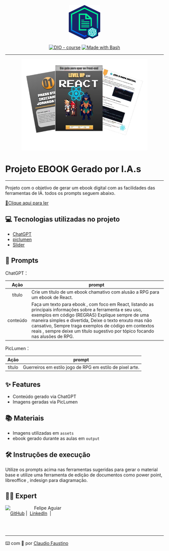 <p align="center">
    <img width="100" src="./assets/banner.png">
</p>

<p align="center">
<a href="https://dio.me/"><img src="https://img.shields.io/badge/DIO-Course-28DA77?logo=youtube" alt="DIO - course"></a>
<a href="https://www.gnu.org/software/bash/" title="Go to Bash homepage"><img src="https://img.shields.io/badge/Prompt-Project-blue?logo=gnu-bash&amp;logoColor=white" alt="Made with Bash"></a></p>

---

<p align="center">
<img 
    src="./assets/Apresentação_sem_título-removebg-preview.png"
    width="400"  
/>
</p>

# Projeto EBOOK Gerado por I.A.s
---
Projeto com o objetivo de gerar um ebook digital com as facilidades das ferramentas de IA. todos os prompts
seguem abaixo.

<a href="https://github.com/fclaudio051/projetos/Aritigos/Ebook/Dio/output/ebookReact.pdf"> 📕Clique aqui para ler</a>

## 💻 Tecnologias utilizadas no projeto

- [ChatGPT](https://chat.openai.com/)
- [piclumen](https://www.piclumen.com/pt/ai-art-generator/pixel/)
- [Slider](https://docs.google.com/presentation/u/0/)

## 🧠 Prompts

ChatGPT：

|   Ação   | prompt                                                                                                                                                                                                                                                                                                                                                              |
| :------: | ------------------------------------------------------------------------------------------------------------------------------------------------------------------------------------------------------------------------------------------------------------------------------------------------------------------------------------------------------------------- |
|  título  | Crie um título de um ebook chamativo com alusão a RPG para um ebook de React.                                                                                                                                                                                                                                                                                       |
| conteúdo | Faça um texto para ebook , com foco em React, listando as principais informações sobre a ferramenta e seu uso, exemplos em código {REGRAS} Explique sempre de uma maneira simples e divertida, Deixe o texto enxuto mas não cansativo, Sempre traga exemplos de código em contextos reais , sempre deixe um título sugestivo por tópico focando nas alusões de RPG. |

PicLumen：

|  Ação  | prompt                                                    |
| :----: | --------------------------------------------------------- |
| título | Guerreiros em estilo jogo de RPG em estilo de pixel arte. |

## ✨ Features

- Conteúdo gerado via ChatGPT
- Imagens geradas via PicLumen

## 📚 Materiais

- Imagens utilizadas em `assets`
- ebook gerado durante as aulas em `output`

## 🛠️ Instruções de execução

Utilize os prompts acima nas ferramentas sugeridas para gerar o material base e utilize uma ferramenta de edição de documentos como power point, libreoffice , indesign para diagramação.

## 👨‍💻 Expert

<p>
    <img 
      align=left 
      margin=10 
      width=80 
      src="https://avatars.githubusercontent.com/u/71899539?s=96&v=4"
    />
    <p>&nbsp&nbsp&nbspFelipe Aguiar<br>
    &nbsp&nbsp&nbsp
    <a href="https://github.com/fclaudio051/">
    GitHub</a>&nbsp;|&nbsp;
    <a href="http://www.linkedin.com/in/claudiofaustinodev">LinkedIn</a>
&nbsp;|&nbsp;

</p>
<br/><br/>
<p>

---

⌨️ com 💜 por [Claudio Faustino](https://github.com/fclaudio051/)
